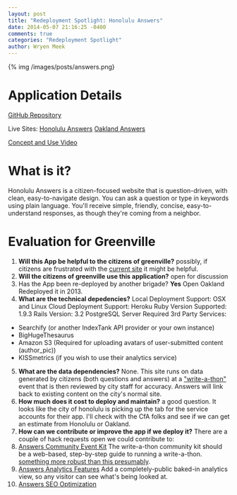 ```yaml
---
layout: post
title: "Redeployment Spotlight: Honolulu Answers"
date: 2014-05-07 21:16:25 -0400
comments: true
categories: "Redeployment Spotlight"
author: Wryen Meek
---
```


{% img /images/posts/answers.png}

# Application Details

[GitHub Repository](https://github.com/codeforamerica/honolulu_answers)

Live Sites:
  [Honolulu Answers](http://answers.honolulu.gov/)
  [Oakland Answers](http://answers.oaklandnet.com/)

[Concept and Use Video](http://vimeo.com/43632898#)

# What is it?
Honolulu Answers is a citizen-focused website that is question-driven, with clean, easy-to-navigate design. You can ask a question or type in keywords using plain language. You'll receive simple, friendly, concise, easy-to-understand responses, as though they're coming from a neighbor.

# Evaluation for Greenville
1. **Will this App be helpful to the citizens of greenville?**  possibly, if  citizens are frustrated with the [current site](http://greenvillesc.gov/) it might be helpful.  
2. **Will the citizens of greenville use this application?**  open for discussion  
3. Has the App been re-deployed by another brigade?  **Yes** Open Oakland Redeployed it in 2013.
4. **What are the technical depedencies?**
  Local Deployment Support: OSX and Linux
  Cloud Deployment Support: Heroku
  Ruby Version Supported: 1.9.3
  Rails Version: 3.2
  PostgreSQL Server Required
  3rd Party Services:
  * Searchify (or another IndexTank API provider or your own instance)
  * BigHugeThesaurus
  * Amazon S3 (Required for uploading avatars of user-submitted content (author_pic))
  * KISSmetrics (if you wish to use their analytics service)

5. **What are the data dependencies?** None. This site runs on data generated by citizens (both questions and answers) at a ["write-a-thon"](http://codeforamerica.github.io/honolulu-writeathon/) event that is then reviewed by city staff for accuracy. Answers will link back to existing content on the city's normal site.
6. **How much does it cost to deploy and maintain?**
  a good question. It looks like the city of honolulu is picking up the tab for the service accounts for their app. I'll check with the CfA folks and see if we can get an estimate from Honolulu or Oakland.
7. **How can we contribute or improve the app if we deploy it?** There are a couple of hack requests open we could contribute to:
  1.  [Answers Community Event Kit](https://github.com/codeforamerica/hack-requests/blob/master/answers-community-kit.md) The write-a-thon community kit should be a web-based, step-by-step guide to running a write-a-thon. [something more robust than this presumably](http://neighborhow.org/guides/host-a-writeathon-in-your-city).
  2. [Answers Analytics Features](https://github.com/codeforamerica/hack-requests/blob/master/answers-visitor-display.md) Add a completely-public baked-in analytics view, so any visitor can see what's being looked at.
  3. [Answers SEO Optimization](https://github.com/codeforamerica/hack-requests/blob/master/answers-seo-optimization.md)
